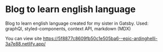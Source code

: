 # Blog to learn english language

Blog to learn english language created for my sister in Gatsby. 
Used: graphQl, styled-components, context API, markdown (MDX)

You can view site https://5f8877c8609fb50c1e505ba6--epic-ardinghelli-3a7e88.netlify.app/
